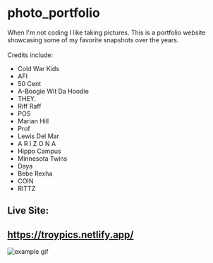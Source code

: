 # photo_portfolio    

When I'm not coding I like taking pictures.  This is a portfolio website showcasing some of my favorite snapshots over the years. <br><br>Credits include:

* Cold War Kids
* AFI
* 50 Cent
* A-Boogie Wit Da Hoodie
* THEY.
* Riff Raff
* POS
* Marian Hill
* Prof 
* Lewis Del Mar
* A R I Z O N A
* Hippo Campus
* Minnesota Twins
* Daya 
* Bebe Rexha
* COIN
* RITTZ


## Live Site:
## https://troypics.netlify.app/

![example gif](./example.gif)